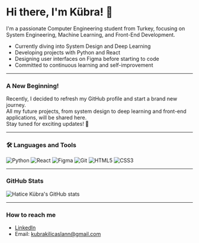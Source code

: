 # Hi there, I'm Kübra! 👋

I'm a passionate Computer Engineering student from Turkey, focusing on System Engineering, Machine Learning, and Front-End Development.

 - Currently diving into System Design and Deep Learning  
 - Developing projects with Python and React  
 - Designing user interfaces on Figma before starting to code  
 - Committed to continuous learning and self-improvement

---

###  A New Beginning!

Recently, I decided to refresh my GitHub profile and start a brand new journey.  
All my future projects, from system design to deep learning and front-end applications, will be shared here.  
Stay tuned for exciting updates! 🚀

---

### 🛠️ Languages and Tools
![Python](https://img.shields.io/badge/Python-3670A0?style=for-the-badge&logo=python&logoColor=white)
![React](https://img.shields.io/badge/React-20232A?style=for-the-badge&logo=react&logoColor=61DAFB)
![Figma](https://img.shields.io/badge/Figma-F24E1E?style=for-the-badge&logo=figma&logoColor=white)
![Git](https://img.shields.io/badge/Git-F05032?style=for-the-badge&logo=git&logoColor=white)
![HTML5](https://img.shields.io/badge/HTML5-E34F26?style=for-the-badge&logo=html5&logoColor=white)
![CSS3](https://img.shields.io/badge/CSS3-1572B6?style=for-the-badge&logo=css3&logoColor=white)

---

###  GitHub Stats
![Hatice Kübra's GitHub stats](https://github-readme-stats.vercel.app/api?username=kubrakilicaslan&show_icons=true&theme=default)

---

###  How to reach me
- [LinkedIn](https://www.linkedin.com/in/k%C3%BCbra-k%C4%B1l%C4%B1%C3%A7aslan-b62136256/)
- Email: kubrakilicaslann@gmail.com
